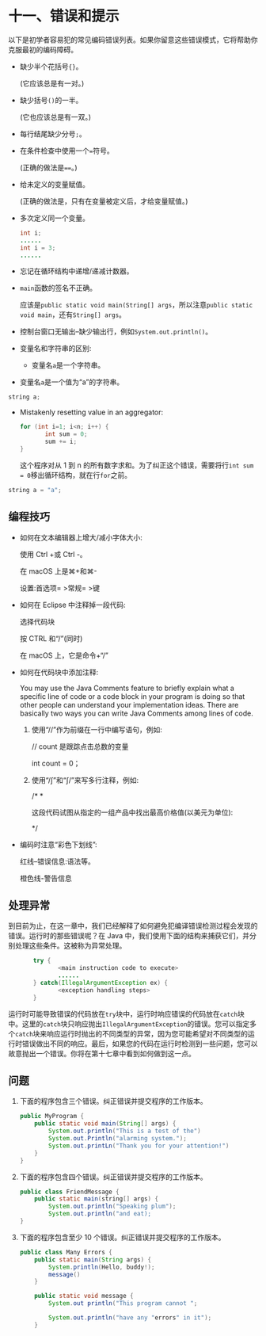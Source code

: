 # 十一、错误和提示

以下是初学者容易犯的常见编码错误列表。如果你留意这些错误模式，它将帮助你克服最初的编码障碍。

*   缺少半个花括号`{}`。

    (它应该总是有一对。)

*   缺少括号`()`的一半。

    (它也应该总是有一双。)

*   每行结尾缺少分号`;`。

*   在条件检查中使用一个`=`符号。

    (正确的做法是`==`。)

*   给未定义的变量赋值。

    (正确的做法是，只有在变量被定义后，才给变量赋值。)

*   多次定义同一个变量。

    ```java
    int i;
    ......
    int i = 3;
    ......

    ```

*   忘记在循环结构中递增/递减计数器。

*   `main`函数的签名不正确。

    应该是`public static void main(String[] args`，所以注意`public static void main`，还有`String[] args`。

*   控制台窗口无输出–缺少输出行，例如`System.out.println()`。

*   变量名和字符串的区别:
    *   变量名`a`是一个字符串。

*   变量名`a`是一个值为“a”的字符串。

```java
string a;

```

*   Mistakenly resetting value in an aggregator:

    ```java
    for (int i=1; i<n; i++) {
           int sum = 0;
           sum += i;
    }

    ```

    这个程序对从 1 到 n 的所有数字求和。为了纠正这个错误，需要将行`int sum = 0`移出循环结构，就在行`for`之前。

```java
string a = "a";

```

## 编程技巧

*   如何在文本编辑器上增大/减小字体大小:

    使用 Ctrl +或 Ctrl -。

    在 macOS 上是⌘+和⌘-

    设置:首选项= >常规= >键

*   如何在 Eclipse 中注释掉一段代码:

    选择代码块

    按 CTRL 和“/”(同时)

    在 macOS 上，它是命令+“/”

*   如何在代码块中添加注释:

    You may use the Java Comments feature to briefly explain what a specific line of code or a code block in your program is doing so that other people can understand your implementation ideas. There are basically two ways you can write Java Comments among lines of code.
    1.  使用“//”作为前缀在一行中编写语句，例如:

        // count 是跟踪点击总数的变量

        int count = 0；

    2.  使用“/∫”和“∫/”来写多行注释，例如:

        /* *

        这段代码试图从指定的一组产品中找出最高价格值(以美元为单位):

        */

*   编码时注意“彩色下划线”:

    红线–错误信息:语法等。

    橙色线-警告信息

## 处理异常

到目前为止，在这一章中，我们已经解释了如何避免犯编译错误检测过程会发现的错误。运行时的那些错误呢？在 Java 中，我们使用下面的结构来捕获它们，并分别处理这些条件。这被称为异常处理。

```java
       try {
              <main instruction code to execute>
              ......
       } catch(IllegalArgumentException ex) {
              <exception handling steps>
       }

```

运行时可能导致错误的代码放在`try`块中，运行时响应错误的代码放在`catch`块中。这里的`catch`块只响应抛出`IllegalArgumentException`的错误。您可以指定多个`catch`块来响应运行时抛出的不同类型的异常，因为您可能希望对不同类型的运行时错误做出不同的响应。最后，如果您的代码在运行时检测到一些问题，您可以故意抛出一个错误。你将在第十七章中看到如何做到这一点。

## 问题

1.  下面的程序包含三个错误。纠正错误并提交程序的工作版本。

    ```java
    public MyProgram {
        public static void main(String[] args) {
            System.out.println("This is a test of the")
            System.out.Println("alarming system.");
            System.out.printLn("Thank you for your attention!")
        }
    }

    ```

2.  下面的程序包含四个错误。纠正错误并提交程序的工作版本。

    ```java
    public class FriendMessage {
        public static main(string[] args) {
            System.out.println("Speaking plum");
            System.out.println("and eat);
    }

    ```

3.  下面的程序包含至少 10 个错误。纠正错误并提交程序的工作版本。

    ```java
    public class Many Errors {
        public static main(String args) {
            System.println(Hello, buddy!);
            message()
        }

        public static void message {
            System.out println("This program cannot ";

            System.out.println("have any "errors" in it");
        }

    ```